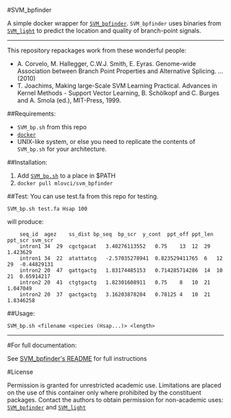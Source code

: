 #SVM_bpfinder


A simple docker  wrapper for [`SVM_bpfinder`](http://regulatorygenomics.upf.edu/Software/SVM_BP/). `SVM_bpfinder` uses binaries from [`SVM_light`](http://svmlight.joachims.org/) to predict the location and quality of branch-point signals.


---

This repository repackages work from these wonderful people:

  - A. Corvelo, M. Hallegger, C.W.J. Smith, E. Eyras. Genome-wide Association between Branch Point Properties and Alternative Splicing. ... (2010) 
  - T. Joachims, Making large-Scale SVM Learning Practical. Advances in Kernel Methods - Support Vector Learning, B. Schölkopf and C. Burges and A. Smola (ed.), MIT-Press, 1999.

##Requirements:

  - `SVM_bp.sh` from this repo
  - [`docker`](http://docker.io/)
  - UNIX-like system, or else you need to replicate the contents of `SVM_bp.sh` for your architecture.

##Installation:

  1. Add [`SVM_bp.sh`](https://raw.githubusercontent.com/mlovci/docker/master/svm_bpfinder/SVM_bp.sh) to a place in $PATH
  2. `docker pull mlovci/svm_bpfinder`

##Test:
You can use test.fa from this repo for testing.

    SVM_bp.sh test.fa Hsap 100

will produce:
  
        seq_id	agez	ss_dist	bp_seq	bp_scr	y_cont	ppt_off	ppt_len	ppt_scr	svm_scr
        intron1	34	29	cgctgacat	3.40276113552	0.75	13	12	29	1.423629
        intron1	34	22	atattatcg	-2.57035278941	0.823529411765	6	12	29	-0.44829131
        intron2	20	47	gattgactg	1.83174485153	0.714285714286	14	10	21	0.65914217
        intron2	20	41	ctgtgactg	1.82301608911	0.75	8	10	21	1.047049
        intron2	20	37	gactgactg	3.16203878284	0.78125	4	10	21	1.8346258

##Usage: 

`SVM_bp.sh <filename <species (Hsap...)> <length>`


---

#For full documentation:

See [SVM_bpfinder's README](http://regulatorygenomics.upf.edu/Software/SVM_BP/README) for full instructions

#License

Permission is granted for unrestricted academic use. Limitations are placed on the use of this container only where prohibited by the constituent packages. Contact the authors to obtain permission for non-academic uses: [`SVM_bpfinder`](http://regulatorygenomics.upf.edu/Software/SVM_BP/README) and [`SVM_light`](http://svmlight.joachims.org/)
